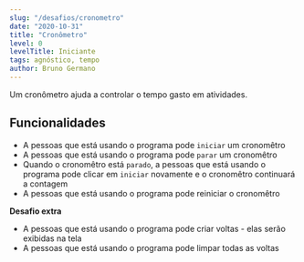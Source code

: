 ```yaml
---
slug: "/desafios/cronometro"
date: "2020-10-31"
title: "Cronômetro"
level: 0
levelTitle: Iniciante
tags: agnóstico, tempo
author: Bruno Germano
---
```


Um cronômetro ajuda a controlar o tempo gasto em atividades.

## Funcionalidades

- A pessoas que está usando o programa pode `iniciar` um cronomêtro
- A pessoas que está usando o programa pode `parar` um cronomêtro
- Quando o cronomêtro está `parado`, a pessoas que está usando o programa pode clicar em `iniciar` novamente e o cronomêtro continuará a contagem
- A pessoas que está usando o programa pode reiniciar o cronomêtro

**Desafio extra**

- A pessoas que está usando o programa pode criar voltas - elas serão exibidas na tela
- A pessoas que está usando o programa pode limpar todas as voltas
